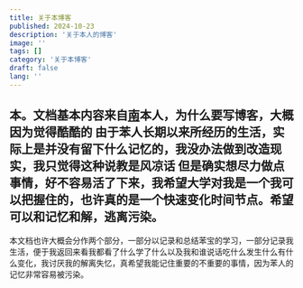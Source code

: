 ```yaml
---
title: 关于本博客
published: 2024-10-23
description: '关于本人的博客'
image: ''
tags: []
category: '关于本博客'
draft: false 
lang: ''
---
```

本。文档基本内容来自[南](minamiovo233.github.io)本人，为什么要写博客，大概因为觉得酷酷的
由于苯人长期以来所经历的生活，实际上是并没有留下什么记忆的，我没办法做到改造现实，我只觉得这种说教是风凉话
但是确实想尽力做点事情，好不容易活了下来，我希望大学对我是一个我可以把握住的，也许真的是一个快速变化时间节点。希望可以和记忆和解，逃离污染。
---
本文档也许大概会分作两个部分，一部分以记录和总结苯宝的学习，一部分记录我生活，便于我返回来看我都看了什么学了什么以及我和谁说话吃什么发生什么有什么变化，我讨厌我的解离失忆，真希望我能记住重要的不重要的事情，因为苯人的记忆非常容易被污染。